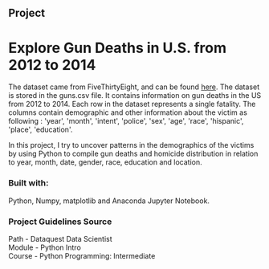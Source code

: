 ## Project
# Explore Gun Deaths in U.S. from 2012 to 2014

The dataset came from FiveThirtyEight, and can be found [here](https://github.com/fivethirtyeight/guns-data).
The dataset is stored in the guns.csv file. It contains information on gun deaths in the US from 2012 to 2014. Each row in the dataset represents a single fatality. The columns contain demographic and other information about the victim as following : 'year', 'month', 'intent', 'police', 'sex', 'age', 'race', 'hispanic', 'place', 'education'.

In this project, I try to uncover patterns in the demographics of the victims by using Python to compile gun deaths and homicide distribution in relation to year, month, date, gender, race, education and location.


### Built with:

Python, Numpy, matplotlib and Anaconda Jupyter Notebook.


### Project Guidelines Source

 Path - Dataquest Data Scientist\
 Module - Python Intro\
 Course - Python Programming: Intermediate